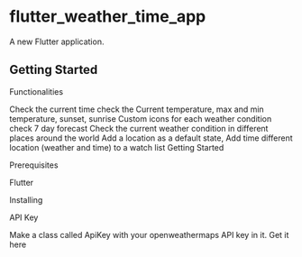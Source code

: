 # flutter_weather_time_app

A new Flutter application.

## Getting Started
 
Functionalities 

Check the current time
check the Current temperature, max and min temperature, sunset, sunrise
Custom icons for each weather condition
check 7 day forecast
Check the current weather condition in different places around the world
Add a location as a default state,
Add time different location (weather and time) to a watch list
Getting Started

Prerequisites

Flutter

Installing

API Key

Make a class called ApiKey with your openweathermaps API key in it. Get it here
